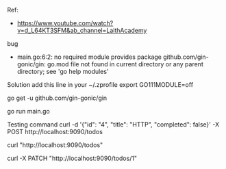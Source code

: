 Ref:
- https://www.youtube.com/watch?v=d_L64KT3SFM&ab_channel=LaithAcademy

bug
- main.go:6:2: no required module provides package github.com/gin-gonic/gin: go.mod file not found in current directory or any parent directory; see 'go help modules'

Solution
add this line in your ~/.zprofile
export GO111MODULE=off

go get -u github.com/gin-gonic/gin

go run main.go



Testing command
curl -d '{"id": "4", "title": "HTTP", "completed": false}' -X POST http://localhost:9090/todos

curl "http://localhost:9090/todos"

curl -X PATCH "http://localhost:9090/todos/1"